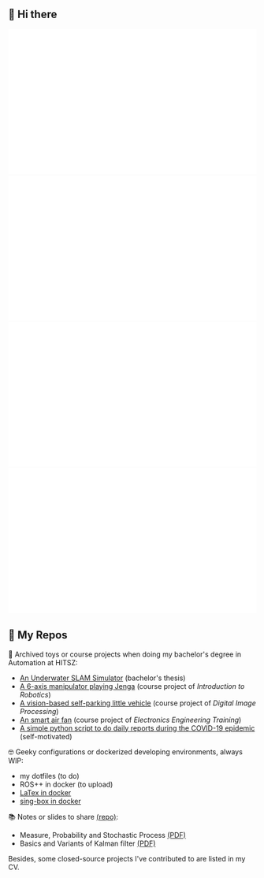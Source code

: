 ## 👋 Hi there 

![>](https://raw.githubusercontent.com/xiaosq2000/github-stats/master/generated/overview.svg#gh-dark-mode-only)
![>](https://raw.githubusercontent.com/xiaosq2000/github-stats/master/generated/overview.svg#gh-light-mode-only)
![<](https://raw.githubusercontent.com/xiaosq2000/github-stats/master/generated/languages.svg#gh-dark-mode-only)
![<](https://raw.githubusercontent.com/xiaosq2000/github-stats/master/generated/languages.svg#gh-light-mode-only)

## 🐾 My Repos

🌱 Archived toys or course projects when doing my bachelor's degree in Automation at HITSZ:
- [An Underwater SLAM Simulator](https://github.com/xiaosq2000/underwater-slam-simulator) (bachelor's thesis)
- [A 6-axis manipulator playing Jenga](https://github.com/xiaosq2000/robotics-final-project) (course project of *Introduction to Robotics*)
- [A vision-based self-parking little vehicle](https://github.com/xiaosq2000/DIP-final-project) (course project of *Digital Image Processing*)
- [An smart air fan](https://github.com/xiaosq2000/intg_fan) (course project of *Electronics Engineering Training*)
- [A simple python script to do daily reports during the COVID-19 epidemic](https://github.com/xiaosq2000/HITSZ-Self-Monitor) (self-motivated)

🤓 Geeky configurations or dockerized developing environments, always WIP:
- my dotfiles (to do)
- ROS++ in docker (to upload)
- [LaTex in docker](https://github.com/xiaosq2000/latex-docker)
- [sing-box in docker](https://github.com/xiaosq2000/sing-box-docker)

📚 Notes or slides to share [(repo)](https://github.com/xiaosq2000/notes):
- Measure, Probability and Stochastic Process [(PDF)](https://github.com/xiaosq2000/notes/blob/main/measure_probability_and_stochastic_process/main.pdf)
- Basics and Variants of Kalman filter [(PDF)](https://github.com/xiaosq2000/notes/blob/main/kalman_filter/main.pdf)

Besides, some closed-source projects I've contributed to are listed in my CV.

<!-- ## 💬 My Interests -->
<!--  -->
<!-- 🔭 Improve the trilemma of robustness, precision and cost of robotic SLAM solutions. -->
<!--  -->
<!-- - Exploit heterogeneous computing resource (GPU, NPU, DSP, etc. ) on affordable SoCs to do SLAM. -->
<!-- - Intergrate SOTA tools, like Unreal Engine 5, ROS 2 and sophisticated sensor models as a powerful simulation platform to boost SLAM R&D. -->
<!-- - Life-long SLAM based on semantic-topological mapping. -->
<!-- - Indoor localization based on Wi-Fi, bluetooth, Li-Fi, etc.. -->
